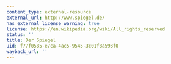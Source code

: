 ```yaml
---
content_type: external-resource
external_url: http://www.spiegel.de/
has_external_license_warning: true
license: https://en.wikipedia.org/wiki/All_rights_reserved
status: ''
title: Der Spiegel
uid: f77f0585-e7ca-4ac5-9545-3c01f8a593f0
wayback_url: ''
---
```

